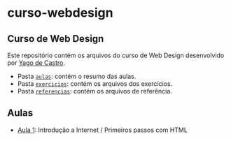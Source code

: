 # curso-webdesign

## Curso de Web Design

Este repositório contém os arquivos do curso de Web Design desenvolvido por 
[Yago de Castro](https://github.com/yagodecastro/).

- Pasta [`aulas`](./aulas): contém o resumo das aulas.
- Pasta [`exercicios`](./exercicios): contém os arquivos dos exercícios.
- Pasta [`referencias`](./referencias): contém os arquivos de referência. 

## Aulas

- [Aula 1](./aulas/aula-001.md): Introdução a Internet / Primeiros passos com HTML